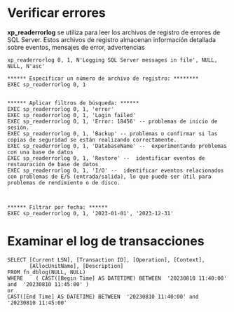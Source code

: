 

# Verificar errores
**xp_readerrorlog** se utiliza para leer los archivos de registro de errores de SQL Server. Estos archivos de registro almacenan información detallada sobre eventos, mensajes de error, advertencias
```
xp_readerrorlog 0, 1, N'Logging SQL Server messages in file', NULL, NULL, N'asc'

****** Especificar un número de archivo de registro: ********
EXEC sp_readerrorlog 0, 1


****** Aplicar filtros de búsqueda: ******
EXEC sp_readerrorlog 0, 1, 'error'
EXEC sp_readerrorlog 0, 1, 'Login failed'
EXEC sp_readerrorlog 0, 1, 'Error: 18456' -- problemas de inicio de sesión.
EXEC sp_readerrorlog 0, 1, 'Backup' -- problemas o confirmar si las copias de seguridad se están realizando correctamente. 
EXEC sp_readerrorlog 0, 1, 'DatabaseName' --  experimentando problemas con una base de datos  
EXEC sp_readerrorlog 0, 1, 'Restore' --  identificar eventos de restauración de base de datos
EXEC sp_readerrorlog 0, 1, 'I/O' --  identificar eventos relacionados con problemas de E/S (entrada/salida), lo que puede ser útil para problemas de rendimiento o de disco.



****** Filtrar por fecha: ****** 
EXEC sp_readerrorlog 0, 1, '2023-01-01', '2023-12-31'

```

# Examinar el log de transacciones
```
SELECT [Current LSN], [Transaction ID], [Operation], [Context],
       [AllocUnitName], [Description]
FROM fn_dblog(NULL, NULL)
WHERE    ( CAST([Begin Time] AS DATETIME) BETWEEN  '20230810 11:40:00' and  '20230810 11:45:00' )
or  
CAST([End Time] AS DATETIME) BETWEEN  '20230810 11:40:00' and  '20230810 11:45:00'
```
